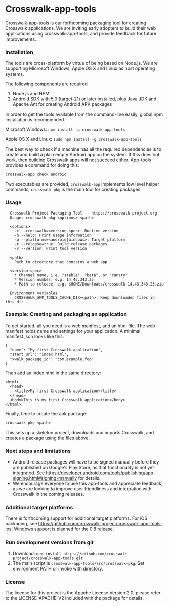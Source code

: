 Crosswalk-app-tools
===================

Crosswalk-app-tools is our forthcoming packaging tool for creating Crosswalk applications. We are inviting early adopters to build their web applications using crosswalk-app-tools, and provide feedback for future improvements.


### Installation

The tools are cross-platform by virtue of being based on Node.js. We are supporting Microsoft Windows, Apple OS X and Linux as host operating systems.

The following components are required
  1. Node.js and NPM
  2. Android SDK with 5.0 (target-21) or later installed, plus Java JDK and Apache Ant for creating Android APK packages

In order to get the tools available from the command-line easily, global npm installation is recommended.

Microsoft Windows: `npm install -g crosswalk-app-tools`

Apple OS X and Linux: `sudo npm install -g crosswalk-app-tools`

The best way to check if a machine has all the required dependencies is to create and build a plain empty Android app 
on the system. If this does not work, then building Crosswalk apps will not succeed either. App-tools provides a command for doing this:

```
crosswalk-app check android
```

Two executables are provided, `crosswalk-app` implements low level helper commands, `crosswalk-pkg` is the main tool for creating packages.

### Usage

```
  Crosswalk Project Packaging Tool -- https://crosswalk-project.org
  Usage: crosswalk-pkg <options> <path>

  <options>
    -c --crosswalk=<version-spec>: Runtime version
    -h --help: Print usage information
    -p --platforms=<android|windows>: Target platform
    -r --release=true: Build release packages
    -v --version: Print tool version

  <path>
    Path to directory that contains a web app

  <version-spec>
    * Channel name, i.e. "stable". "beta", or "canary"
    * Version number, e.g. 14.43.343.25
    * Path to release, e.g. $HOME/Downloads/crosswalk-14.43.343.25.zip

  Environment variables
    CROSSWALK_APP_TOOLS_CACHE_DIR=<path>: Keep downloaded files in this dir
```
### Example: Creating and packaging an application

To get started, all you need is a web manifest, and an html file. The web manifest holds name and settings for your application. A minimal manifest.json looks like this:
```
{
  "name": "My first Crosswalk application",
  "start_url": "index.html",
  "xwalk_package_id": "com.example.foo"
}
```

Then add an index.html in the same directory:
```
<html>
  <head>
    <title>My first Crosswalk application</title>
  </head>
  <body>This is my first Crosswalk application</body>
</html>
```

Finally, time to create the apk package:
```
crosswalk-pkg <path>
```
This sets up a skeleton project, downloads and imports Crosswalk, and creates a package using the files above.


### Next steps and limitations
* Android release packages will have to be signed manually before they are published on Google's Play Store, as that functionality is not yet integrated. See https://developer.android.com/tools/publishing/app-signing.html#signing-manually for details.
* We encourage everyone to use this app-tools and appreciate feedback, as we are looking to improve user friendliness and integration with Crosswalk in the coming releases.

### Additional target platforms
There is forthcoming support for additional target platforms. For iOS packaging, see 
https://github.com/crosswalk-project/crosswalk-app-tools-ios, Windows support is planned for the 0.8 release.

### Run development versions from git

1. Download: `npm install https://github.com/crosswalk-project/crosswalk-app-tools.git`
4. The main script is `crosswalk-app-tools/src/crosswalk-pkg`. Set environment PATH or invoke with directory.


### License

The license for this project is the Apache License Version 2.0, please refer to the LICENSE-APACHE-V2 included with the package for details.
